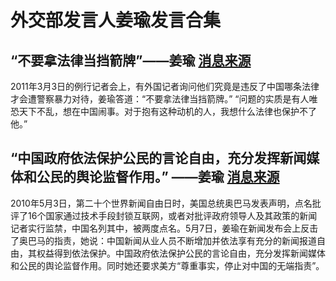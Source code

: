 # 外交部发言人姜瑜发言合集

## “不要拿法律当挡箭牌”——姜瑜 [消息来源](https://web.archive.org/web/20110309220331/http://media.people.com.cn/GB/40606/14057574.html)

2011年3月3日的例行记者会上，有外国记者询问他们究竟是违反了中国哪条法律才会遭警察暴力对待，姜瑜答道：“不要拿法律当挡箭牌。” “问题的实质是有人唯恐天下不乱，想在中国闹事。对于抱有这种动机的人，我想什么法律也保护不了他。”

## “中国政府依法保护公民的言论自由，充分发挥新闻媒体和公民的舆论监督作用。” ——姜瑜 [消息来源](https://www.rfi.fr/cn/中国/20100508-中国外交部反击奥巴马对中国新闻自由的批评)

 2010年5月3日，第二十个世界新闻自由日时，美国总统奥巴马发表声明，点名批评了16个国家通过技术手段封锁互联网，或者对批评政府领导人及其政策的新闻记者实行监禁，中国名列其中，被两度点名。5月7日，姜瑜在新闻发布会上反击了奥巴马的指责，她说：中国新闻从业人员不断增加并依法享有充分的新闻报道自由，其权益得到依法保护。中国政府依法保护公民的言论自由，充分发挥新闻媒体和公民的舆论监督作用。同时她还要求美方“尊重事实，停止对中国的无端指责”。
